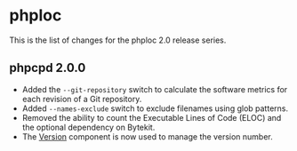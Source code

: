 phploc
======

This is the list of changes for the phploc 2.0 release series.

phpcpd 2.0.0
------------

* Added the `--git-repository` switch to calculate the software metrics for each revision of a Git repository.
* Added `--names-exclude` switch to exclude filenames using glob patterns.
* Removed the ability to count the Executable Lines of Code (ELOC) and the optional dependency on Bytekit.
* The [Version](http://github.com/sebastianbergmann/version) component is now used to manage the version number.
